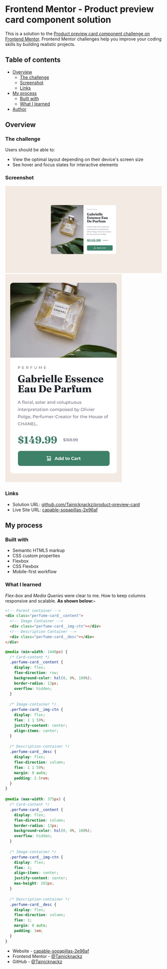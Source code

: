 # Frontend Mentor - Product preview card component solution

This is a solution to the [Product preview card component challenge on Frontend Mentor](https://www.frontendmentor.io/challenges/product-preview-card-component-GO7UmttRfa). Frontend Mentor challenges help you improve your coding skills by building realistic projects.

## Table of contents

- [Overview](#overview)
  - [The challenge](#the-challenge)
  - [Screenshot](#screenshot)
  - [Links](#links)
- [My process](#my-process)
  - [Built with](#built-with)
  - [What I learned](#what-i-learned)
- [Author](#author)


## Overview

### The challenge

Users should be able to:

- View the optimal layout depending on their device's screen size
- See hover and focus states for interactive elements

### Screenshot

![Desktop image](./screenshots/desktop-design.jpg)
![Mobile image](./screenshots/mobile-design.jpg)

### Links

- Solution URL: [github.com/Tainicknackz/product-preview-card](https://github.com/Tainicknackz/product-preview-card)
- Live Site URL: [capable-sopapillas-2e96af](https://app.netlify.com/sites/capable-sopapillas-2e96af/deploys/67836906986e40bd644d90d8)

## My process

### Built with

- Semantic HTML5 markup
- CSS custom properties
- Flexbox
- CSS Flexbox
- Mobile-first workflow

### What I learned

_Flex-box_ and _Media Queries_ were clear to me. How to keep columns responsive and scalable. **As shown below:-**

```html
<!-- Parent container -->
<div class="perfume-card__content">
  <!-- Image Container -->
  <div class="perfume-card__img-ctn"></div>
  <!-- Description Container -->
  <div class="perfume-card__desc"></div>
</div>
```

```css
@media (min-width: 1440px) {
  /* Card-content */
  .perfume-card__content {
    display: flex;
    flex-direction: row;
    background-color: hsl(0, 0%, 100%);
    border-radius: 13px;
    overflow: hidden;
  }

  /* Image-container */
  .perfume-card__img-ctn {
    display: flex;
    flex: 1 1 50%;
    justify-content: center;
    align-items: center;
  }

  /* Description-container */
  .perfume-card__desc {
    display: flex;
    flex-direction: column;
    flex: 1 1 50%;
    margin: 0 auto;
    padding: 2.5rem;
  }
}

@media (max-width: 375px) {
  /* Card-content */
  .perfume-card__content {
    display: flex;
    flex-direction: column;
    border-radius: 13px;
    background-color: hsl(0, 0%, 100%);
    overflow: hidden;
  }

  /* Image-container */
  .perfume-card__img-ctn {
    display: flex;
    flex: 1;
    align-items: center;
    justify-content: center;
    max-height: 265px;
  }

  /* Description-container */
  .perfume-card__desc {
    display: flex;
    flex-direction: column;
    flex: 1;
    margin: 0 auto;
    padding: 1em;
  }
}
```

- Website - [capable-sopapillas-2e96af](https://capable-sopapillas-2e96af.netlify.app)
- Frontend Mentor - [@Tainicknackz](https://www.frontendmentor.io/profile/Tainicknackz)
- GitHub - [@Tainicknackz](https://www.github.com/Tainicknackz)
